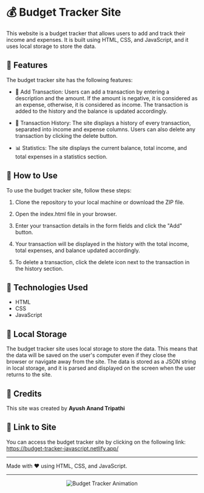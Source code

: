 # 💰 Budget Tracker Site

This website is a budget tracker that allows users to add and track their income and expenses. It is built using HTML, CSS, and JavaScript, and it uses local storage to store the data.

## 🚀 Features

The budget tracker site has the following features:

- 💸 Add Transaction: Users can add a transaction by entering a description and the amount. If the amount is negative, it is considered as an expense, otherwise, it is considered as income. The transaction is added to the history and the balance is updated accordingly.

- 📜 Transaction History: The site displays a history of every transaction, separated into income and expense columns. Users can also delete any transaction by clicking the delete button.

- 📊 Statistics: The site displays the current balance, total income, and total expenses in a statistics section.

## 📖 How to Use

To use the budget tracker site, follow these steps:

1. Clone the repository to your local machine or download the ZIP file.

2. Open the index.html file in your browser.

3. Enter your transaction details in the form fields and click the "Add" button.

4. Your transaction will be displayed in the history with the total income, total expenses, and balance updated accordingly.

5. To delete a transaction, click the delete icon next to the transaction in the history section.

## 🔧 Technologies Used

- HTML
- CSS
- JavaScript

## 💾 Local Storage

The budget tracker site uses local storage to store the data. This means that the data will be saved on the user's computer even if they close the browser or navigate away from the site. The data is stored as a JSON string in local storage, and it is parsed and displayed on the screen when the user returns to the site.

## 🙏 Credits

This site was created by **Ayush Anand Tripathi**

## 🔗 Link to Site

You can access the budget tracker site by clicking on the following link: https://budget-tracker-javascript.netlify.app/

---

Made with ❤️ using HTML, CSS, and JavaScript.

---

<p align="center">
  <img src="https://media.giphy.com/media/26DNegwfzaM9XNK1a/giphy.gif" alt="Budget Tracker Animation">
</p>
